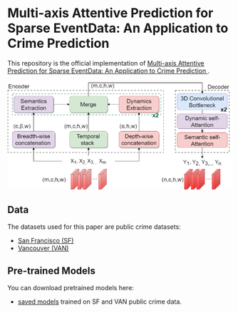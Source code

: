 # Multi-axis Attentive Prediction for Sparse EventData: An Application to Crime Prediction


This repository is the official implementation of [Multi-axis Attentive Prediction for Sparse EventData: An Application to Crime Prediction
](https://arxiv.org/abs/2110.01794). 


![Main diagram](model_architecture.png)

## Data
The datasets used for this paper are public crime datasets:
 - [San Francisco (SF)](https://data.sfgov.org/Public-Safety/Police-Department-Incident-ReportsHistorical-2003/tmnf-yvry)
 - [Vancouver (VAN)](https://geodash.vpd.ca/opendata/)

## Pre-trained Models

You can download pretrained models here:

- [saved models](https://drive.google.com/drive/folders/1pWygcR5JDdoa-o9p9Qppsu52KYTPZJfI?usp=sharing) trained on SF and VAN public crime data. 




[comment]: <> (## Requirements)

[comment]: <> (To install requirements:)

[comment]: <> (```setup)

[comment]: <> (pip install -r requirements.txt)

[comment]: <> (```)

[comment]: <> (>📋  Describe how to set up the environment, e.g. pip/conda/docker commands, download datasets, etc...)

[comment]: <> (## Training)

[comment]: <> (To train the model&#40;s&#41; in the paper, run this command:)

[comment]: <> (```train)

[comment]: <> (python train.py --input-data <path_to_data> --alpha 10 --beta 20)

[comment]: <> (```)

[comment]: <> (>📋  Describe how to train the models, with example commands on how to train the models in your paper, including the full training procedure and appropriate hyperparameters.)

[comment]: <> (## Evaluation)

[comment]: <> (To evaluate my model on ImageNet, run:)

[comment]: <> (```eval)

[comment]: <> (python eval.py --model-file mymodel.pth --benchmark imagenet)

[comment]: <> (```)

[comment]: <> (>📋  Describe how to evaluate the trained models on benchmarks reported in the paper, give commands that produce the results &#40;section below&#41;.)


[comment]: <> (>📋  Give a link to where/how the pretrained models can be downloaded and how they were trained &#40;if applicable&#41;.  Alternatively you can have an additional column in your results table with a link to the models.)

[comment]: <> (## Results)

[comment]: <> (Our model achieves the following performance on :)

[comment]: <> (### [Image Classification on ImageNet]&#40;https://paperswithcode.com/sota/image-classification-on-imagenet&#41;)

[comment]: <> (| Model name         | Top 1 Accuracy  | Top 5 Accuracy |)

[comment]: <> (| ------------------ |---------------- | -------------- |)

[comment]: <> (| My awesome model   |     85%         |      95%       |)

[comment]: <> (>📋  Include a table of results from your paper, and link back to the leaderboard for clarity and context. If your main result is a figure, include that figure and link to the command or notebook to reproduce it. )


[comment]: <> (## Contributing)

[comment]: <> (>📋  Pick a licence and describe how to contribute to your code repository. )